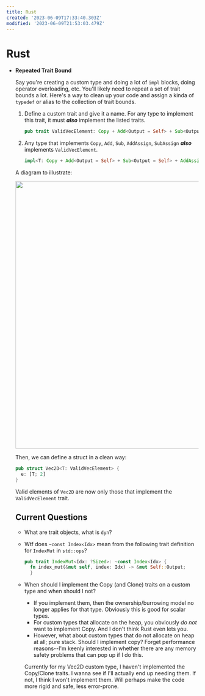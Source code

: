 ```yaml
---
title: Rust
created: '2023-06-09T17:33:40.303Z'
modified: '2023-06-09T21:53:03.479Z'
---
```


# Rust

- **Repeated Trait Bound**

  Say you're creating a custom type and doing a lot of `impl` blocks, doing operator overloading, etc. You'll likely need to repeat a set of trait bounds a lot. Here's a way to clean up your code and assign a kinda of `typedef` or alias to the collection of trait bounds.

  1. Define a custom trait and give it a name. For any type to implement this trait, it must _**also**_ implement the listed traits.

        ``` rust
        pub trait ValidVecElement: Copy + Add<Output = Self> + Sub<Output = Self> + AddAssign + SubAssign {}
        ```
  2. Any type that implements `Copy`, `Add`, `Sub`, `AddAssign`, `SubAssign` _**also**_ implements `ValidVecElement`.
       
        ``` rust
        impl<T: Copy + Add<Output = Self> + Sub<Output = Self> + AddAssign + SubAssign> ValidVecElement for T {}
        ```
  A diagram to illustrate:
  
  <img src="https://github.com/e6quisitory/wolf3d-clone/assets/25702188/2fb7c69d-e3e3-4088-8386-e7db2486dced" width = 700/>

  Then, we can define a struct in a clean way:

  ``` rust
  pub struct Vec2D<T: ValidVecElement> {
    e: [T; 2]
  }
  ```
  Valid elements of `Vec2D` are now only those that implement the `ValidVecElement` trait.


  ## Current Questions

  - What are trait objects, what is `dyn`?
  
  - Wtf does `~const Index<Idx>` mean from the following trait definition for `IndexMut` in `std::ops`?

    ``` rust
    pub trait IndexMut<Idx: ?Sized>: ~const Index<Idx> {
      fn index_mut(&mut self, index: Idx) -> &mut Self::Output;
      }
    ```
  - When should I implement the Copy (and Clone) traits on a custom type and when should I not?
      - If you implement them, then the ownership/burrowing model no longer applies for that type. Obviously this is good for scalar types.
      - For custom types that allocate on the heap, you obviously _do not_ want to implement Copy. And I don't think Rust even lets you.
      - However, what about custom types that do not allocate on heap at all; pure stack. Should I implement copy? Forget performance reasons--I'm keenly interested in whether there are any memory safety problems that can pop up if I do this.
    
    Currently for my Vec2D custom type, I haven't implemented the Copy/Clone traits. I wanna see if I'll actually end up needing them. If not, I think I won't implement them. Will perhaps make the code more rigid and safe, less error-prone.
  

